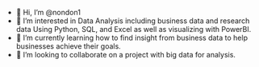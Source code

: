 - 👋 Hi, I’m @nondon1
- 👀 I’m interested in Data Analysis including business data and research data Using Python, SQL, and Excel as well as visualizing with PowerBI.
- 🌱 I’m currently learning how to find insight from business data to help businesses achieve their goals. 
- 💞️ I’m looking to collaborate on a project with big data for analysis.


<!---
nondon1/nondon1 is a ✨ special ✨ repository because its `README.md` (this file) appears on your GitHub profile.
You can click the Preview link to take a look at your changes.
--->

